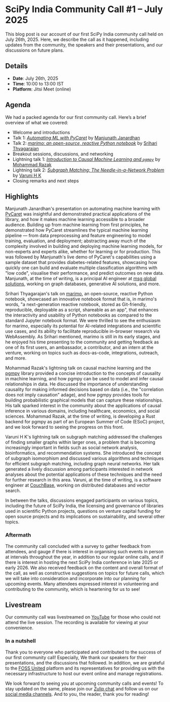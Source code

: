 # SciPy India Community Call #1 – July 2025

This blog post is our account of our first SciPy India community call held on July 26th, 2025. Here, we describe the call as it happened, including updates from the community, the speakers and their presentations, and our discussions on future plans.

## Details

- **Date**: July 26th, 2025
- **Time**: 10:00 to 13:00 IST
- **Platform**: Jitsi Meet (online)

## Agenda

We had a packed agenda for our first community call. Here’s a brief overview of what we covered:

- Welcome and introductions
- Talk 1: [_Automating ML with PyCaret_](https://github.com/scipy-india/proposal-reviewing/issues/6) by [Manjunath Janardhan](https://www.linkedin.com/in/manjunath-janardhan-54a5537/)
- Talk 2: [_marimo: an open-source, reactive Python notebook_](https://github.com/scipy-india/proposal-reviewing/issues/10) by [Srihari Thyagarajan](https://www.linkedin.com/in/srihari-thyagarajan/)
- Breakout sessions, discussions, and networking
- Lightning talk 1: [_Introduction to Causal Machine Learning and `pgmpy`_](https://github.com/scipy-india/proposal-reviewing/issues/12) by [Mohammad Razak](https://www.linkedin.com/in/marazakw/)
- Lightning talk 2: [_Subgraph Matching: The Needle-in-a-Network Problem_](https://github.com/scipy-india/proposal-reviewing/issues/13) by [Varuni H K](https://www.linkedin.com/in/varunihk/)
- Closing remarks and next steps

## Highlights

Manjunath Janardhan's presentation on automating machine learning with [PyCaret](https://pycaret.org/) was insightful and demonstrated practical applications of the library, and how it makes machine learning accessible to a broader audience. Building up from machine learning from first principles, he demonstrated how PyCaret streamlines the typical machine learning pipeline — from data preprocessing and feature engineering to model training, evaluation, and deployment; abstracting away much of the complexity involved in building and deploying machine learning models, for non-experts and experts alike, whether for learning or for production. This was followed by Manjunath's live demo of PyCaret's capabilities using a sample dataset that provides diabetes-related features, showcasing how quickly one can build and evaluate multiple classification algorithms with "low code", visualise their performance, and predict outcomes on new data. Manjunath, at the time of writing, is a principal AI engineer at [msg global solutions](https://www.msg-global.com/), working on graph databases, generative AI solutions, and more.

Srihari Thyagarajan's talk on [marimo](https://marimo.io/), an open-source, reactive Python notebook, showcased an innovative notebook format that is, in marimo's words, "a next-generation reactive notebook, stored as Git-friendly, reproducible, deployable as a script, shareable as an app", that enhances the interactivity and usability of Python notebooks as compared to the standard Jupyter notebook format. We were thrilled to see the enthusiasm for marimo, especially its potential for AI-related integrations and scientific use cases, and its ability to facilitate reproducible in-browser research via WebAssembly. As Srihari mentioned, marimo is still in its early stages, and he enjoyed his time presenting to the community and getting feedback as one of its first users, an ambassador, a contributor, and an intern at the venture, working on topics such as docs-as-code, integrations, outreach, and more.

<!-- FIXME: verify this -->
Mohammad Razak's lightning talk on causal machine learning and the [pgmpy](https://pgmpy.org/) library provided a concise introduction to the concepts of causality in machine learning, and how pgmpy can be used to model and infer causal relationships in data. He discussed the importance of understanding causality for making informed decisions based on data (i.e., the "correlation does not imply causation" adage), and how pgmpy provides tools for building probabilistic graphical models that can capture these relationships. His talk sparked interest in the community about the applications of causal inference in various domains, including healthcare, economics, and social sciences. Mohammad Razak, at the time of writing, is developing a Rust backend for pgmpy as part of an European Summer of Code (ESoC) project, and we look forward to seeing the progress on this front.

<!-- FIXME: verify this -->
Varuni H K's lightning talk on subgraph matching addressed the challenges of finding smaller graphs within larger ones, a problem that is becoming increasingly important in fields such as social network analysis, bioinformatics, and recommendation systems. She introduced the concept of subgraph isomorphism and discussed various algorithms and techniques for efficient subgraph matching, including graph neural networks. Her talk generated a lively discussion among participants interested in network analyses about the potential applications of these techniques and the need for further research in this area. Varuni, at the time of writing, is a software engineer at [CouchBase](https://www.couchbase.com/), working on distributed databases and vector search.

In between the talks, discussions engaged participants on various topics, including the future of SciPy India, the licensing and governance of libraries used in scientific Python projects, questions on venture capital funding for open source projects and its implications on sustainability, and several other topics.

### Aftermath

The community call concluded with a survey to gather feedback from attendees, and gauge if there is interest in organising such events in person at intervals throughout the year, in addition to our regular online calls, and if there is interest in hosting the next SciPy India conference in late 2025 or early 2026. We also received feedback on the content and overall format of the call, as well as constructive suggestions on topics for future calls, which we will take into consideration and incorporate into our planning for upcoming events. Many attendees expressed interest in volunteering and contributing to the community, which is heartening for us to see!

## Livestream

Our community call was livestreamed on [YouTube](https://www.youtube.com/watch?v=FCSsohzaP4s) for those who could not attend the live session. The recording is available for viewing at your convenience.

### In a nutshell

Thank you to everyone who participated and contributed to the success of our first community call! Especially, We thank our speakers for their presentations, and the discussions that followed. In addition, we are grateful to the [FOSS United](https://fossunited.org/) platform and its representatives for providing us with the necessary infrastructure to host our event online and manage registrations.

We look forward to seeing you at upcoming community calls and events! To stay updated on the same, please join our [Zulip chat](https://scipyindia.zulipchat.com/join/4mesdxfbbpl4titgtdzx4iwv/) and follow us on our [social media channels](https://scipy-india.github.io/#contact). And to you, the reader, thank you for reading!
